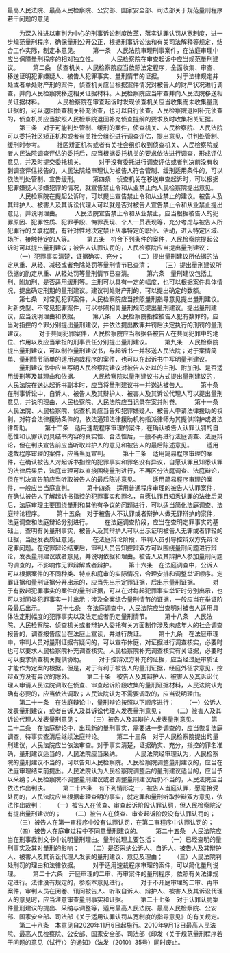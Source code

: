 最高人民法院、最高人民检察院、公安部、国家安全部、司法部关于规范量刑程序若干问题的意见


　　为深入推进以审判为中心的刑事诉讼制度改革，落实认罪认罚从宽制度，进一步规范量刑程序，确保量刑公开公正，根据刑事诉讼法和有关司法解释等规定，结合工作实际，制定本意见。
　　第一条　人民法院审理刑事案件，在法庭审理中应当保障量刑程序的相对独立性。
　　人民检察院在审查起诉中应当规范量刑建议。
　　第二条　侦查机关、人民检察院应当依照法定程序，全面收集、审查、移送证明犯罪嫌疑人、被告人犯罪事实、量刑情节的证据。
　　对于法律规定并处或者单处财产刑的案件，侦查机关应当根据案件情况对被告人的财产状况进行调查，并向人民检察院移送相关证据材料。人民检察院应当审查并向人民法院移送相关证据材料。
　　人民检察院在审查起诉时发现侦查机关应当收集而未收集量刑证据的，可以退回侦查机关补充侦查，也可以自行侦查。人民检察院退回补充侦查的，侦查机关应当按照人民检察院退回补充侦查提纲的要求及时收集相关证据。
　　第三条　对于可能判处管制、缓刑的案件，侦查机关、人民检察院、人民法院可以委托社区矫正机构或者有关社会组织进行调查评估，提出意见，供判处管制、缓刑时参考。
　　社区矫正机构或者有关社会组织收到侦查机关、人民检察院或者人民法院调查评估的委托后，应当根据委托机关的要求依法进行调查，形成评估意见，并及时提交委托机关。
　　对于没有委托进行调查评估或者判决前没有收到调查评估报告的，人民法院经审理认为被告人符合管制、缓刑适用条件的，可以依法判处管制、宣告缓刑。
　　第四条　侦查机关在移送审查起诉时，可以根据犯罪嫌疑人涉嫌犯罪的情况，就宣告禁止令和从业禁止向人民检察院提出意见。
　　人民检察院在提起公诉时，可以提出宣告禁止令和从业禁止的建议。被告人及其辩护人、被害人及其诉讼代理人可以就是否对被告人宣告禁止令和从业禁止提出意见，并说明理由。
　　人民法院宣告禁止令和从业禁止，应当根据被告人的犯罪原因、犯罪性质、犯罪手段、悔罪表现、个人一贯表现等，充分考虑与被告人所犯罪行的关联程度，有针对性地决定禁止从事特定的职业、活动，进入特定区域、场所，接触特定的人等。
　　第五条　符合下列条件的案件，人民检察院提起公诉时可以提出量刑建议；被告人认罪认罚的，人民检察院应当提出量刑建议：
　　（一）犯罪事实清楚，证据确实、充分；
　　（二）提出量刑建议所依据的法定从重、从轻、减轻或者免除处罚等量刑情节已查清；
　　（三）提出量刑建议所依据的酌定从重、从轻处罚等量刑情节已查清。
　　第六条　量刑建议包括主刑、附加刑、是否适用缓刑等。主刑可以具有一定的幅度，也可以根据案件具体情况，提出确定刑期的量刑建议。建议判处财产刑的，可以提出确定的数额。
　　第七条　对常见犯罪案件，人民检察院应当按照量刑指导意见提出量刑建议。对新类型、不常见犯罪案件，可以参照相关量刑规范提出量刑建议。提出量刑建议，应当说明理由和依据。
　　第八条　人民检察院指控被告人犯有数罪的，应当对指控的个罪分别提出量刑建议，并依法提出数罪并罚后决定执行的刑罚的量刑建议。
　　对于共同犯罪案件，人民检察院应当根据各被告人在共同犯罪中的地位、作用以及应当承担的刑事责任分别提出量刑建议。
　　第九条　人民检察院提出量刑建议，可以制作量刑建议书，与起诉书一并移送人民法院；对于案情简单、量刑情节简单的适用速裁程序的案件，也可以在起诉书中写明量刑建议。
　　量刑建议书中应当写明人民检察院建议对被告人处以的主刑、附加刑、是否适用缓刑等及其理由和依据。
　　人民检察院以量刑建议书方式提出量刑建议的，人民法院在送达起诉书副本时，应当将量刑建议书一并送达被告人。
　　第十条　在刑事诉讼中，自诉人、被告人及其辩护人、被害人及其诉讼代理人可以提出量刑意见，并说明理由，人民检察院、人民法院应当记录在案并附卷。
　　第十一条　人民法院、人民检察院、侦查机关应当告知犯罪嫌疑人、被告人申请法律援助的权利，对符合法律援助条件的，依法通知法律援助机构指派律师为其提供辩护或者法律帮助。
　　第十二条　适用速裁程序审理的案件，在确认被告人认罪认罚的自愿性和认罪认罚具结书内容的真实性、合法性后，一般不再进行法庭调查、法庭辩论，但在判决宣告前应当听取辩护人的意见和被告人的最后陈述意见。
　　适用速裁程序审理的案件，应当当庭宣判。
　　第十三条　适用简易程序审理的案件，在确认被告人对起诉书指控的犯罪事实和罪名没有异议，自愿认罪且知悉认罪的法律后果后，法庭审理可以直接围绕量刑进行，不再区分法庭调查、法庭辩论，但在判决宣告前应当听取被告人的最后陈述意见。
　　适用简易程序审理的案件，一般应当当庭宣判。
　　第十四条　适用普通程序审理的被告人认罪案件，在确认被告人了解起诉书指控的犯罪事实和罪名，自愿认罪且知悉认罪的法律后果后，法庭审理主要围绕量刑和其他有争议的问题进行，可以适当简化法庭调查、法庭辩论程序。
　　第十五条　对于被告人不认罪或者辩护人做无罪辩护的案件，法庭调查和法庭辩论分别进行。
　　在法庭调查阶段，应当在查明定罪事实的基础上，查明有关量刑事实，被告人及其辩护人可以出示证明被告人无罪或者罪轻的证据，当庭发表质证意见。
　　在法庭辩论阶段，审判人员引导控辩双方先辩论定罪问题。在定罪辩论结束后，审判人员告知控辩双方可以围绕量刑问题进行辩论，发表量刑建议或者意见，并说明依据和理由。被告人及其辩护人参加量刑问题的调查的，不影响作无罪辩解或者辩护。
　　第十六条　在法庭调查中，公诉人可以根据案件的不同种类、特点和庭审的实际情况，合理安排和调整举证顺序。定罪证据和量刑证据分开出示的，应当先出示定罪证据，后出示量刑证据。
　　对于有数起犯罪事实的案件的量刑证据，可以在对每起犯罪事实举证时分别出示，也可以对同类犯罪事实一并出示；涉及全案综合量刑情节的证据，一般应当在举证阶段最后出示。
　　第十七条　在法庭调查中，人民法院应当查明对被告人适用具体法定刑幅度的犯罪事实以及法定或者酌定量刑情节。
　　第十八条　人民法院、人民检察院、侦查机关或者辩护人委托有关方面制作涉及未成年人的社会调查报告的，调查报告应当在法庭上宣读，并进行质证。
　　第十九条　在法庭审理中，审判人员对量刑证据有疑问的，可以宣布休庭，对证据进行调查核实，必要时也可以要求人民检察院补充调查核实。人民检察院补充调查核实有关证据，必要时可以要求侦查机关提供协助。
　　对于控辩双方补充的证据，应当经过庭审质证才能作为定案的根据。但是，对于有利于被告人的量刑证据，经庭外征求意见，控辩双方没有异议的除外。
　　第二十条　被告人及其辩护人、被害人及其诉讼代理人申请人民法院调取在侦查、审查起诉阶段收集的量刑证据材料，人民法院认为确有必要的，应当依法调取；人民法院认为不需要调取的，应当说明理由。
　　第二十一条　在法庭辩论中，量刑辩论按照以下顺序进行：
　　（一）公诉人发表量刑建议，或者自诉人及其诉讼代理人发表量刑意见；
　　（二）被害人及其诉讼代理人发表量刑意见；
　　（三）被告人及其辩护人发表量刑意见。
　　第二十二条　在法庭辩论中，出现新的量刑事实，需要进一步调查的，应当恢复法庭调查，待事实查清后继续法庭辩论。
　　第二十三条　对于人民检察院提出的量刑建议，人民法院应当依法审查。对于事实清楚，证据确实、充分，指控的罪名准确，量刑建议适当的，人民法院应当采纳。
　　人民法院经审理认为，人民检察院的量刑建议不当的，可以告知人民检察院。人民检察院调整量刑建议的，应当在法庭审理结束前提出。人民法院认为人民检察院调整后的量刑建议适当的，应当予以采纳；人民检察院不调整量刑建议或者调整量刑建议后仍不当的，人民法院应当依法作出判决。
　　第二十四条　有下列情形之一，被告人当庭认罪，愿意接受处罚的，人民法院应当根据审理查明的事实，就定罪和量刑听取控辩双方意见，依法作出裁判：
　　（一）被告人在侦查、审查起诉阶段认罪认罚，但人民检察院没有提出量刑建议的；
　　（二）被告人在侦查、审查起诉阶段没有认罪认罚的；
　　（三）被告人在第一审程序中没有认罪认罚，在第二审程序中认罪认罚的；
　　（四）被告人在庭审过程中不同意量刑建议的。
　　第二十五条　人民法院应当在刑事裁判文书中说明量刑理由。量刑说理主要包括：
　　（一）已经查明的量刑事实及其对量刑的影响；
　　（二）是否采纳公诉人、自诉人、被告人及其辩护人、被害人及其诉讼代理人发表的量刑建议、意见及理由；
　　（三）人民法院判处刑罚的理由和法律依据。
　　对于适用速裁程序审理的案件，可以简化量刑说理。
　　第二十六条　开庭审理的二审、再审案件的量刑程序，依照有关法律规定进行。法律没有规定的，参照本意见进行。
　　对于不开庭审理的二审、再审案件，审判人员在阅卷、讯问被告人、听取自诉人、辩护人、被害人及其诉讼代理人的意见时，应当注意审查量刑事实和证据。
　　第二十七条　对于认罪认罚案件量刑建议的提出、采纳与调整等，适用最高人民法院、最高人民检察院、公安部、国家安全部、司法部《关于适用认罪认罚从宽制度的指导意见》的有关规定。
　　第二十八条　本意见自2020年11月6日起施行。2010年9月13日最高人民法院、最高人民检察院、公安部、国家安全部、司法部《印发〈关于规范量刑程序若干问题的意见（试行）〉的通知》（法发〔2010〕35号）同时废止。